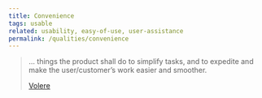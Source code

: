 ```yaml
---
title: Convenience 
tags: usable
related: usability, easy-of-use, user-assistance
permalink: /qualities/convenience
---
```


>... things the product shall do to simplify tasks, and to expedite and make the user/customer’s work easier and smoother. 
>
>[Volere](https://www.volere.org/)

